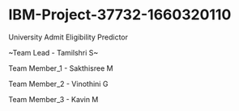# IBM-Project-37732-1660320110
University Admit Eligibility Predictor

~Team Lead - Tamilshri S~









Team Member_1 - Sakthisree M









Team Member_2 - Vinothini G 









Team Member_3 - Kavin M
